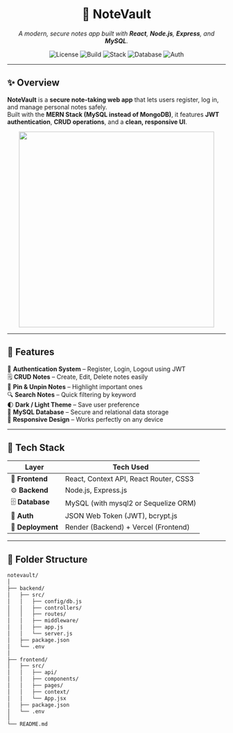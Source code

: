 <h1 align="center">📝 NoteVault</h1>

<p align="center">
  <em>A modern, secure notes app built with <b>React</b>, <b>Node.js</b>, <b>Express</b>, and <b>MySQL</b>.</em>
</p>

<p align="center">
  <img src="https://img.shields.io/badge/License-MIT-green?style=for-the-badge" alt="License" />
  <img src="https://img.shields.io/badge/Build-Passing-brightgreen?style=for-the-badge" alt="Build" />
  <img src="https://img.shields.io/badge/Stack-MERN-blue?style=for-the-badge" alt="Stack" />
  <img src="https://img.shields.io/badge/Database-MySQL-orange?style=for-the-badge" alt="Database" />
  <img src="https://img.shields.io/badge/Auth-JWT-yellow?style=for-the-badge" alt="Auth" />
</p>

---

## ✨ Overview

**NoteVault** is a **secure note-taking web app** that lets users register, log in, and manage personal notes safely.  
Built with the **MERN Stack (MySQL instead of MongoDB)**, it features **JWT authentication**, **CRUD operations**, and a **clean, responsive UI**.

<p align="center">
  <img src="https://media.giphy.com/media/v1.Y2lkPTc5MGI3NjExdGdnZDJyNzRxa3Jnd3h3NnZldWdwOGtnN2p6czZ6eWNwcGducmVuciZlcD12MV9naWZzX3NlYXJjaCZjdD1n/JIX9t2j0ZTN9S/giphy.gif" width="450" />
</p>

---

## 🚀 Features

🎯 **Authentication System** – Register, Login, Logout using JWT  
🗒️ **CRUD Notes** – Create, Edit, Delete notes easily  
📌 **Pin & Unpin Notes** – Highlight important ones  
🔍 **Search Notes** – Quick filtering by keyword  
🌓 **Dark / Light Theme** – Save user preference  
💾 **MySQL Database** – Secure and relational data storage  
📱 **Responsive Design** – Works perfectly on any device  

---

## 🧠 Tech Stack

| Layer | Tech Used |
|-------|------------|
| 🎨 **Frontend** | React, Context API, React Router, CSS3 |
| ⚙️ **Backend** | Node.js, Express.js |
| 🗄️ **Database** | MySQL (with mysql2 or Sequelize ORM) |
| 🔑 **Auth** | JSON Web Token (JWT), bcrypt.js |
| 🚀 **Deployment** | Render (Backend) + Vercel (Frontend) |

---

## 🧩 Folder Structure

```bash
notevault/
│
├── backend/
│   ├── src/
│   │   ├── config/db.js
│   │   ├── controllers/
│   │   ├── routes/
│   │   ├── middleware/
│   │   ├── app.js
│   │   └── server.js
│   ├── package.json
│   └── .env
│
├── frontend/
│   ├── src/
│   │   ├── api/
│   │   ├── components/
│   │   ├── pages/
│   │   ├── context/
│   │   └── App.jsx
│   ├── package.json
│   └── .env
│
└── README.md
